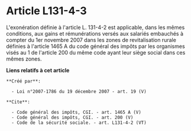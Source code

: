 # Article L131-4-3

L'exonération définie à l'article L. 131-4-2 est applicable, dans les mêmes conditions, aux gains et rémunérations versés aux
salariés embauchés à compter du 1er novembre 2007 dans les zones de revitalisation rurale définies à l'article 1465 A du code
général des impôts par les organismes visés au 1 de l'article 200 du même code ayant leur siège social dans ces mêmes zones.

**Liens relatifs à cet article**

	**Créé par**:

	  - Loi n°2007-1786 du 19 décembre 2007 - art. 19 (V)

	**Cite**:

	  - Code général des impôts, CGI. - art. 1465 A (V)
	  - Code général des impôts, CGI. - art. 200 (V)
	  - Code de la sécurité sociale. - art. L131-4-2 (VT)
